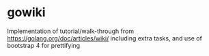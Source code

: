 # gowiki

Implementation of tutorial/walk-through from https://golang.org/doc/articles/wiki/
including extra tasks, and use of bootstrap 4 for prettifying

